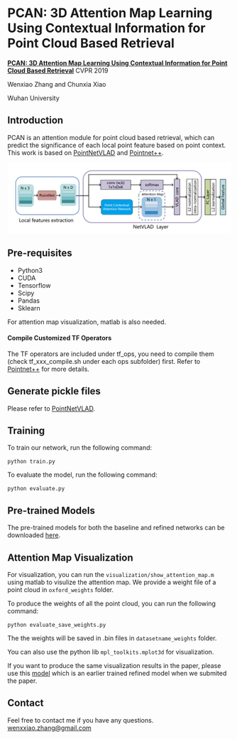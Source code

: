 # PCAN: 3D Attention Map Learning Using Contextual Information for Point Cloud Based Retrieval

**[PCAN: 3D Attention Map Learning Using Contextual Information for Point Cloud Based Retrieval](https://arxiv.org/abs/1904.09793)** CVPR 2019

Wenxiao Zhang and Chunxia Xiao

Wuhan University
## Introduction
PCAN is an attention module for point cloud based retrieval, which can predict the significance of each local point feature based on
point context.
This work is based on [PointNetVLAD](https://github.com/mikacuy/pointnetvlad) and [Pointnet++](https://github.com/charlesq34/pointnet2).

![pic-network](overview.png)

## Pre-requisites
* Python3
* CUDA
* Tensorflow 
* Scipy
* Pandas
* Sklearn

For attention map visualization, matlab is also needed.

#### Compile Customized TF Operators
The TF operators are included under tf_ops, you need to compile them (check tf_xxx_compile.sh under each ops subfolder) first. Refer to [Pointnet++](https://github.com/charlesq34/pointnet2) for more details.

## Generate pickle files
Please refer to [PointNetVLAD](https://github.com/mikacuy/pointnetvlad).

## Training
To train our network, run the following command:
```
python train.py
```
To evaluate the model, run the following command:
```
python evaluate.py
```

## Pre-trained Models
The pre-trained models for both the baseline and refined networks can be downloaded [here](https://drive.google.com/open?id=1_vMkamy0zfULW01iWof5zXZOR8cu3Qns).

## Attention Map Visualization
For visualization, you can run the ```visualization/show_attention_map.m``` using matlab to visulize the attention map. We provide a weight file of a point cloud in ```oxford_weights``` folder.

To produce the weights of all the point cloud, you can run the following command:
```
python evaluate_save_weights.py
```
The the weights will be saved in .bin files in ```datasetname_weights``` folder.

You can also use the python lib ```mpl_toolkits.mplot3d``` for visualization.

If you want to produce the same visualization results in the paper, please use this [model](https://drive.google.com/open?id=1FqO6C8SWyx9lZFx8Pzah8DOKSYM5_RkA) which is an earlier trained refined model when we submited the paper.

## Contact
Feel free to contact me if you have any questions. wenxxiao.zhang@gmail.com
